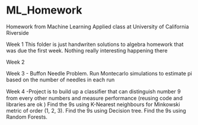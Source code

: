 # ML_Homework
Homework from Machine Learning Applied class at University of California Riverside 


Week 1 This folder is just handwriten solutions to algebra homework that was due the first week. Nothing really interesting happening there 


Week 2 



Week 3 - Buffon Needle Problem. Run Montecarlo simulations to estimate pi based on the number of needles in each run 


Week 4 -Project is to build up a classiﬁer that can distinguish number 9 from every other numbers and measure performance (reusing code and libraries are ok ) 
        Find the 9s using K-Nearest neighbours for Minkowski metric of order (1, 2, 3).
        Find the 9s using Decision tree.
        Find the 9s using Random Forests.
